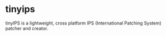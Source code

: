 tinyips
=======

tinyIPS is a lightweight, cross platform IPS (International Patching System) patcher and creator.
